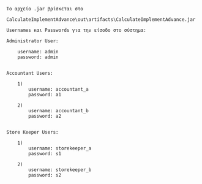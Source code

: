     Το αρχείο .jar βρίσκεται στο 
        CalculateImplementAdvance\out\artifacts\CalculateImplementAdvance.jar
        
    Usernames και Passwords για την είσοδο στο σύστημα:

    Administrator User:

        username: admin   
        password: admin   
    
    
    Accountant Users:

        1)
            username: accountant_a
            password: a1

        2)
            username: accountant_b
            password: a2   


    Store Keeper Users:

        1)
            username: storekeeper_a   
            password: s1

        2)    
            username: storekeeper_b   
            password: s2